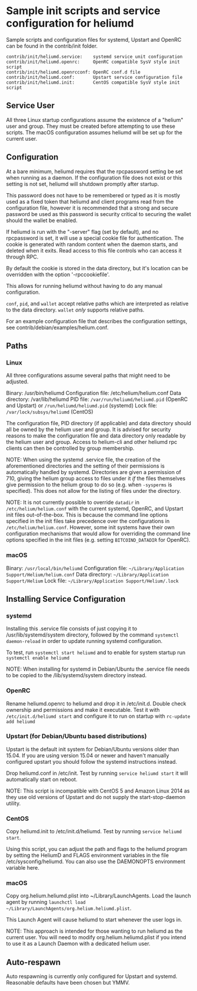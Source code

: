 Sample init scripts and service configuration for heliumd
==========================================================

Sample scripts and configuration files for systemd, Upstart and OpenRC
can be found in the contrib/init folder.

    contrib/init/heliumd.service:    systemd service unit configuration
    contrib/init/heliumd.openrc:     OpenRC compatible SysV style init script
    contrib/init/heliumd.openrcconf: OpenRC conf.d file
    contrib/init/heliumd.conf:       Upstart service configuration file
    contrib/init/heliumd.init:       CentOS compatible SysV style init script

Service User
---------------------------------

All three Linux startup configurations assume the existence of a "helium" user
and group.  They must be created before attempting to use these scripts.
The macOS configuration assumes heliumd will be set up for the current user.

Configuration
---------------------------------

At a bare minimum, heliumd requires that the rpcpassword setting be set
when running as a daemon.  If the configuration file does not exist or this
setting is not set, heliumd will shutdown promptly after startup.

This password does not have to be remembered or typed as it is mostly used
as a fixed token that heliumd and client programs read from the configuration
file, however it is recommended that a strong and secure password be used
as this password is security critical to securing the wallet should the
wallet be enabled.

If heliumd is run with the "-server" flag (set by default), and no rpcpassword is set,
it will use a special cookie file for authentication. The cookie is generated with random
content when the daemon starts, and deleted when it exits. Read access to this file
controls who can access it through RPC.

By default the cookie is stored in the data directory, but it's location can be overridden
with the option '-rpccookiefile'.

This allows for running heliumd without having to do any manual configuration.

`conf`, `pid`, and `wallet` accept relative paths which are interpreted as
relative to the data directory. `wallet` *only* supports relative paths.

For an example configuration file that describes the configuration settings,
see contrib/debian/examples/helium.conf.

Paths
---------------------------------

### Linux

All three configurations assume several paths that might need to be adjusted.

Binary:              /usr/bin/heliumd
Configuration file:  /etc/helium/helium.conf
Data directory:      /var/lib/heliumd
PID file:            `/var/run/heliumd/heliumd.pid` (OpenRC and Upstart) or `/run/heliumd/heliumd.pid` (systemd)
Lock file:           `/var/lock/subsys/heliumd` (CentOS)

The configuration file, PID directory (if applicable) and data directory
should all be owned by the helium user and group.  It is advised for security
reasons to make the configuration file and data directory only readable by the
helium user and group.  Access to helium-cli and other heliumd rpc clients
can then be controlled by group membership.

NOTE: When using the systemd .service file, the creation of the aforementioned
directories and the setting of their permissions is automatically handled by
systemd. Directories are given a permission of 710, giving the helium group
access to files under it _if_ the files themselves give permission to the
helium group to do so (e.g. when `-sysperms` is specified). This does not allow
for the listing of files under the directory.

NOTE: It is not currently possible to override `datadir` in
`/etc/helium/helium.conf` with the current systemd, OpenRC, and Upstart init
files out-of-the-box. This is because the command line options specified in the
init files take precedence over the configurations in
`/etc/helium/helium.conf`. However, some init systems have their own
configuration mechanisms that would allow for overriding the command line
options specified in the init files (e.g. setting `BITCOIND_DATADIR` for
OpenRC).

### macOS

Binary:              `/usr/local/bin/heliumd`
Configuration file:  `~/Library/Application Support/Helium/helium.conf`
Data directory:      `~/Library/Application Support/Helium`
Lock file:           `~/Library/Application Support/Helium/.lock`

Installing Service Configuration
-----------------------------------

### systemd

Installing this .service file consists of just copying it to
/usr/lib/systemd/system directory, followed by the command
`systemctl daemon-reload` in order to update running systemd configuration.

To test, run `systemctl start heliumd` and to enable for system startup run
`systemctl enable heliumd`

NOTE: When installing for systemd in Debian/Ubuntu the .service file needs to be copied to the /lib/systemd/system directory instead.

### OpenRC

Rename heliumd.openrc to heliumd and drop it in /etc/init.d.  Double
check ownership and permissions and make it executable.  Test it with
`/etc/init.d/heliumd start` and configure it to run on startup with
`rc-update add heliumd`

### Upstart (for Debian/Ubuntu based distributions)

Upstart is the default init system for Debian/Ubuntu versions older than 15.04. If you are using version 15.04 or newer and haven't manually configured upstart you should follow the systemd instructions instead.

Drop heliumd.conf in /etc/init.  Test by running `service heliumd start`
it will automatically start on reboot.

NOTE: This script is incompatible with CentOS 5 and Amazon Linux 2014 as they
use old versions of Upstart and do not supply the start-stop-daemon utility.

### CentOS

Copy heliumd.init to /etc/init.d/heliumd. Test by running `service heliumd start`.

Using this script, you can adjust the path and flags to the heliumd program by
setting the HeliumD and FLAGS environment variables in the file
/etc/sysconfig/heliumd. You can also use the DAEMONOPTS environment variable here.

### macOS

Copy org.helium.heliumd.plist into ~/Library/LaunchAgents. Load the launch agent by
running `launchctl load ~/Library/LaunchAgents/org.helium.heliumd.plist`.

This Launch Agent will cause heliumd to start whenever the user logs in.

NOTE: This approach is intended for those wanting to run heliumd as the current user.
You will need to modify org.helium.heliumd.plist if you intend to use it as a
Launch Daemon with a dedicated helium user.

Auto-respawn
-----------------------------------

Auto respawning is currently only configured for Upstart and systemd.
Reasonable defaults have been chosen but YMMV.
